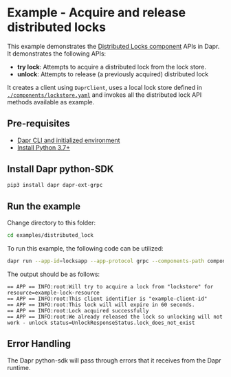# Example - Acquire and release distributed locks

This example demonstrates the [Distributed Locks component] APIs in Dapr.
It demonstrates the following APIs:
- **try lock**: Attempts to acquire a distributed lock from the lock store.
- **unlock**: Attempts to release (a previously acquired) distributed lock

It creates a client using `DaprClient`, uses a local lock store defined in
[`./components/lockstore.yaml`](./components/lockstore.yaml) and invokes
all the distributed lock API methods available as example.

## Pre-requisites

- [Dapr CLI and initialized environment](https://docs.dapr.io/getting-started)
- [Install Python 3.7+](https://www.python.org/downloads/)

## Install Dapr python-SDK

<!-- Our CI/CD pipeline automatically installs the correct version, so we can skip this step in the automation -->

```bash
pip3 install dapr dapr-ext-grpc
```

## Run the example

Change directory to this folder:
```bash
cd examples/distributed_lock
```

To run this example, the following code can be utilized:

<!-- STEP
name: Run state store example
expected_stdout_lines:
  - "== APP == INFO:root:Will try to acquire a lock from "lockstore" for resource=example-lock-resource"
  - "== APP == INFO:root:This client identifier is "example-client-id""
  - "== APP == INFO:root:This lock will will expire in 60 seconds."
  - "== APP == INFO:root:Lock acquired successfully"
  - "== APP == INFO:root:We already released the lock so unlocking will not work - unlock status=UnlockResponseStatus.lock_does_not_exist"

timeout_seconds: 5
-->

```bash
dapr run --app-id=locksapp --app-protocol grpc --components-path components/ python3 example.py
```
<!-- END_STEP -->

The output should be as follows:

```
== APP == INFO:root:Will try to acquire a lock from "lockstore" for resource=example-lock-resource
== APP == INFO:root:This client identifier is "example-client-id"
== APP == INFO:root:This lock will will expire in 60 seconds.
== APP == INFO:root:Lock acquired successfully
== APP == INFO:root:We already released the lock so unlocking will not work - unlock status=UnlockResponseStatus.lock_does_not_exist
```

## Error Handling

The Dapr python-sdk will pass through errors that it receives from the Dapr runtime.

[Distributed Locks component]: https://docs.dapr.io/developing-applications/building-blocks/distributed-lock/